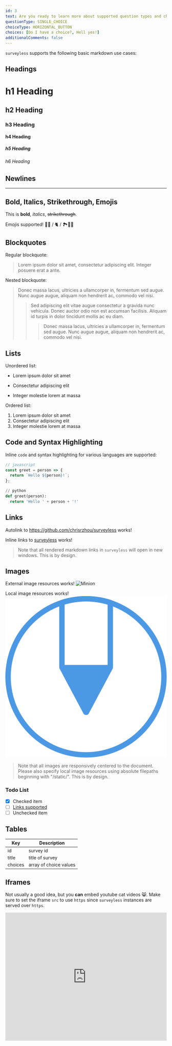 ```yaml
---
id: 3
text: Are you ready to learn more about supported question types and choice sets in surveyless!
questionType: SINGLE_CHOICE
choiceType: HORIZONTAL_BUTTON
choices: [Do I have a choice?, Hell yes!]
additionalComments: false
---
```


`surveyless` supports the following basic markdown use cases:

## Headings

# h1 Heading

## h2 Heading

### h3 Heading

#### h4 Heading

##### h5 Heading

###### h6 Heading

## Newlines

---

## Bold, Italics, Strikethrough, Emojis

This is **bold**, _italics_, ~~strikethrough~~.

Emojis supported! 👨‍💻 / 🐈 / 🏞️🍜🍣

## Blockquotes

Regular blockquote:

> Lorem ipsum dolor sit amet, consectetur adipiscing elit. Integer posuere erat a ante.

Nested blockquote:

> Donec massa lacus, ultricies a ullamcorper in, fermentum sed augue.
> Nunc augue augue, aliquam non hendrerit ac, commodo vel nisi.
>
> > Sed adipiscing elit vitae augue consectetur a gravida nunc vehicula. Donec auctor
> > odio non est accumsan facilisis. Aliquam id turpis in dolor tincidunt mollis ac eu diam.
> >
> > > Donec massa lacus, ultricies a ullamcorper in, fermentum sed augue.
> > > Nunc augue augue, aliquam non hendrerit ac, commodo vel nisi.

## Lists

Unordered list:

- Lorem ipsum dolor sit amet

* Consectetur adipiscing elit

- Integer molestie lorem at massa

Ordered list:

1. Lorem ipsum dolor sit amet
2. Consectetur adipiscing elit
3. Integer molestie lorem at massa

## Code and Syntax Highlighting

Inline `code` and syntax highlighting for various languages are supported:

```javascript
// javascript
const greet = person => {
  return `Hello ${person}!`;
};
```

```python
// python
def greet(person):
  return 'Hello ' + person + '!'
```

## Links

Autolink to https://github.com/chrisrzhou/surveyless works!

Inline links to [surveyless](https://github.com/chrisrzhou/surveyless) works!

> Note that all rendered markdown links in `surveyless` will open in new windows. This is by design.

## Images

External image resources works!
![Minion](http://octodex.github.com/images/minion.png)

Local image resources works!
![](/static/images/logo.png)

> Note that all images are responsively centered to the document. Please also specify local image resources using absolute filepaths beginning with "/static/". This is by design.

### Todo List

- [x] Checked item
- [ ] [Links supported](#qux)
- [ ] Unchecked item

## Tables

| Key     | Description            |
| ------- | ---------------------- |
| id      | survey id              |
| title   | title of survey        |
| choices | array of choice values |

## Iframes

Not usually a good idea, but you **can** embed youtube cat videos 😸. Make sure to set the iframe `src` to use `https` since `surveyless` instances are served over `https`.

<iframe
  src="https://www.youtube.com/embed/SB-qEYVdvXA"
  height="400px"
  width="100%"
  frameborder="0">
</iframe>
